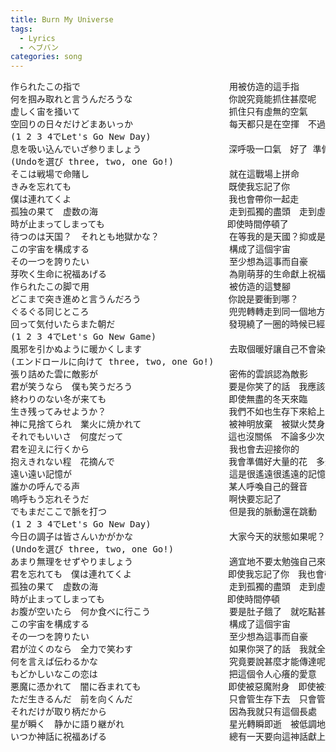 ```yaml
---
title: Burn My Universe
tags:
  - Lyrics
  - ヘブバン
categories: song
---
```

<pre>
作られたこの指で　　　　　　　　　　　　　　　　　用被仿造的這手指
何を掴み取れと言うんだろうな　　　　　　　　　　　你說究竟能抓住甚麼呢
虚しく宙を掻いて　　　　　　　　　　　　　　　　　抓住只有虛無的空氣
空回りの日々だけどまあいっか　　　　　　　　　　　每天都只是在空揮　不過算了
(1 2 3 4でLet's Go New Day)
息を吸い込んでいざ参りましょう　　　　　　　　　　深呼吸一口氣　好了 準備出場
(Undoを選び three, two, one Go!)
そこは戦場で命賭し　　　　　　　　　　　　　　　　就在這戰場上拼命
きみを忘れても　　　　　　　　　　　　　　　　　　既使我忘記了你
僕は連れてくよ　　　　　　　　　　　　　　　　　　我也會帶你一起走
孤独の果て　虚数の海　　　　　　　　　　　　　　　走到孤獨的盡頭　走到虛數之海
時が止まってしまっても　　　　　　　　　　　　　　即使時間停頓了
待つのは天国？　それとも地獄かな？　　　　　　　　在等我的是天國？抑或是地獄？
この宇宙を構成する　　　　　　　　　　　　　　　　構成了這個宇宙
その一つを誇りたい　　　　　　　　　　　　　　　　至少想為這事而自豪
芽吹く生命に祝福あげる　　　　　　　　　　　　　　為剛萌芽的生命獻上祝福
作られたこの脚で用　　　　　　　　　　　　　　　　被仿造的這雙腳
どこまで突き進めと言うんだろう　　　　　　　　　　你說是要衝到哪？
ぐるぐる同じところ　　　　　　　　　　　　　　　　兜兜轉轉走到同一個地方
回って気付いたらまた朝だ　　　　　　　　　　　　　發現繞了一圈的時候已經是早上了
(1 2 3 4でLet's Go New Game)
風邪を引かぬように暖かくします　　　　　　　　　　去取個暖好讓自己不會染上傷風
(エンドロールに向けて three, two, one Go!)
張り詰めた雲に敵影が　　　　　　　　　　　　　　　密佈的雲誤認為敵影
君が笑うなら　僕も笑うだろう　　　　　　　　　　　要是你笑了的話　我應該也會一併笑起來
終わりのない冬が来ても　　　　　　　　　　　　　　即使無盡的冬天來臨
生き残ってみせようか？　　　　　　　　　　　　　　我們不如也生存下來給上天看吧？
神に見捨てられ　業火に焼かれて　　　　　　　　　　被神明放棄　被獄火焚身
それでもいいさ　何度だって　　　　　　　　　　　　這也沒關係　不論多少次
君を迎えに行くから　　　　　　　　　　　　　　　　我也會去迎接你的
抱えきれない程　花摘んで　　　　　　　　　　　　　我會準備好大量的花　多達你無法裝下的數量
遠い遠い記憶が　　　　　　　　　　　　　　　　　　這是很遙遠很遙遠的記憶
誰かの呼んでる声　　　　　　　　　　　　　　　　　某人呼喚自己的聲音
嗚呼もう忘れそうだ　　　　　　　　　　　　　　　　啊快要忘記了
でもまだここで脈を打つ　　　　　　　　　　　　　　但是我的脈動還在跳動
(1 2 3 4でLet's Go New Day)
今日の調子は皆さんいかがかな　　　　　　　　　　　大家今天的狀態如果呢？
(Undoを選び three, two, one Go!)
あまり無理をせずやりましょう　　　　　　　　　　　適宜地不要太勉強自己來上吧
君を忘れても　僕は連れてくよ　　　　　　　　　　　即使我忘記了你　我也會帶你一起走
孤独の果て　虚数の海　　　　　　　　　　　　　　　走到孤獨的盡頭　走到虛數之海
時が止まってしまっても　　　　　　　　　　　　　　即使時間停頓
お腹が空いたら　何か食べに行こう　　　　　　　　　要是肚子餓了　就吃點甚麼吧
この宇宙を構成する　　　　　　　　　　　　　　　　構成了這個宇宙
その一つを誇りたい　　　　　　　　　　　　　　　　至少想為這事而自豪
君が泣くのなら　全力で笑わす　　　　　　　　　　　如果你哭了的話　我就全力地去笑
何を言えば伝わるかな　　　　　　　　　　　　　　　究竟要說甚麼才能傳達呢
もどかしいなこの恋は　　　　　　　　　　　　　　　把這個令人心癢的愛意
悪魔に憑かれて　闇に呑まれても　　　　　　　　　　即使被惡魔附身　即使被捲入黑暗之中
ただ生きるんだ　前を向くんだ　　　　　　　　　　　只會管生存下去　只會管向前走
それだけが取り柄だから　　　　　　　　　　　　　　因為我就只有這個長處
星が瞬く　静かに語り継がれ　　　　　　　　　　　　星光轉瞬即逝　被低調地傳誦
いつか神話に祝福あげる　　　　　　　　　　　　　　總有一天要向這神話獻上祝福
</pre>
